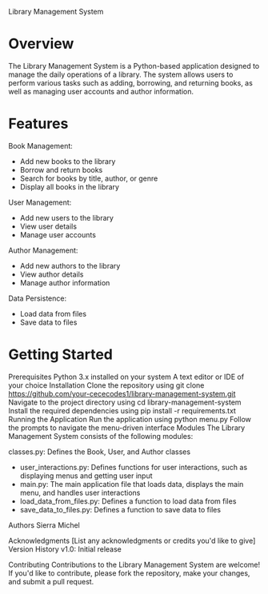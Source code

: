 Library Management System
# Overview
The Library Management System is a Python-based application designed to manage the daily operations of a library. The system allows users to perform various tasks such as adding, borrowing, and returning books, as well as managing user accounts and author information.

# Features
Book Management:
- Add new books to the library
- Borrow and return books
- Search for books by title, author, or genre
- Display all books in the library

User Management:
- Add new users to the library
- View user details
- Manage user accounts

Author Management:
- Add new authors to the library
- View author details
- Manage author information

Data Persistence:
- Load data from files
- Save data to files

# Getting Started

Prerequisites
Python 3.x installed on your system
A text editor or IDE of your choice
Installation
Clone the repository using git clone https://github.com/your-cececodes1/library-management-system.git
Navigate to the project directory using cd library-management-system
Install the required dependencies using pip install -r requirements.txt
Running the Application
Run the application using python menu.py
Follow the prompts to navigate the menu-driven interface
Modules
The Library Management System consists of the following modules:

classes.py: Defines the Book, User, and Author classes
- user_interactions.py: Defines functions for user interactions, such as displaying menus and getting user input
- main.py: The main application file that loads data, displays the main menu, and handles user interactions
- load_data_from_files.py: Defines a function to load data from files
- save_data_to_files.py: Defines a function to save data to files


Authors
Sierra Michel 

Acknowledgments
[List any acknowledgments or credits you'd like to give]
Version History
v1.0: Initial release

Contributing
Contributions to the Library Management System are welcome! If you'd like to contribute, please fork the repository, make your changes, and submit a pull request.